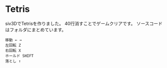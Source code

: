 # Tetris
siv3DでTetrisを作りました。
40行消すことでゲームクリアです。
ソースコードはフォルダにまとめています。
```
移動 ← →
左回転 Z
右回転 X
ホールド SHIFT
落とし ↑
```

